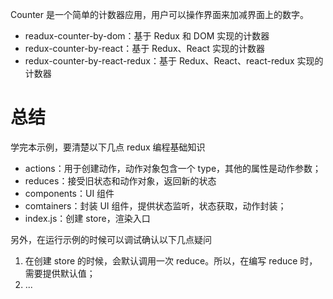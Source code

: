 Counter 是一个简单的计数器应用，用户可以操作界面来加减界面上的数字。

- readux-counter-by-dom：基于 Redux 和 DOM 实现的计数器
- redux-counter-by-react：基于 Redux、React 实现的计数器
- redux-counter-by-react-redux：基于 Redux、React、react-redux 实现的计数器

# 总结
学完本示例，要清楚以下几点 redux 编程基础知识

- actions：用于创建动作，动作对象包含一个 type，其他的属性是动作参数；
- reduces：接受旧状态和动作对象，返回新的状态
- components：UI 组件
- comtainers：封装 UI 组件，提供状态监听，状态获取，动作封装；
- index.js：创建 store，渲染入口

另外，在运行示例的时候可以调试确认以下几点疑问

1. 在创建 store 的时候，会默认调用一次 reduce。所以，在编写 reduce 时，需要提供默认值；
2. ...
